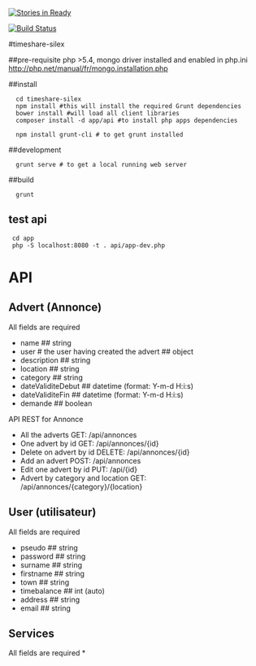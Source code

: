 [![Stories in Ready](https://badge.waffle.io/afpa-stbrieuc/timeshare-silex.png?label=ready&title=Ready)](https://waffle.io/afpa-stbrieuc/timeshare-silex)

[![Build Status](https://travis-ci.org/afpa-stbrieuc/timeshare-silex.svg?branch=master)](https://travis-ci.org/afpa-stbrieuc/timeshare-silex)

#timeshare-silex

##pre-requisite
php >5.4, mongo driver installed and enabled in php.ini http://php.net/manual/fr/mongo.installation.php

##install

```shell
  cd timeshare-silex
  npm install #this will install the required Grunt dependencies
  bower install #will load all client libraries
  composer install -d app/api #to install php apps dependencies

  npm install grunt-cli # to get grunt installed
```

##development

```shell
  grunt serve # to get a local running web server
```

##build
```shell
  grunt
```

## test api
```shell
 cd app
 php -S localhost:8080 -t . api/app-dev.php
 ```

# API

## Advert (Annonce)
All fields are required
* name ## string
* user # the user having created the advert ## object
* description ## string
* location ## string
* category ## string
* dateValiditeDebut ## datetime (format: Y-m-d H:i:s)
* dateValiditeFin ## datetime (format: Y-m-d H:i:s)
* demande ## boolean

API REST for Annonce
* All the adverts
	GET: /api/annonces
* One advert by id
	GET: /api/annonces/{id}
* Delete on advert by id
	DELETE: /api/annonces/{id}
* Add an advert
	POST: /api/annonces
* Edit one advert by id
	PUT: /api/{id}
* Advert by category and location
	GET: /api/annonces/{category}/{location}

## User (utilisateur)
All fields are required
* pseudo ## string 
* password ## string
* surname ## string
* firstname ## string
* town ## string
* timebalance ## int (auto)
* address ## string
* email ## string 

## Services
All fields are required
*


